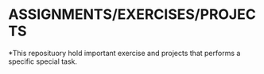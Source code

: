 # ASSIGNMENTS/EXERCISES/PROJECTS
*This reposituory hold important exercise and projects that performs a specific special task.

